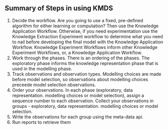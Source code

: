 ## Summary of Steps in using KMDS

1. Decide the workflow. Are you going to use a fixed, pre-defined algorithm for either learning or computation? Then use the Knowledge Application Workflow. Otherwise, if you need experimentation use the Knowledge Extraction Experiment workflow to determine what you need to nail before developing the final model with the Knowledge Application Workflow. Knowledge Experiment Workflows inform other Knowledge Experiment Workflows, or, a Knowledge Application Workflow.
3. Work through the phases. There is an ordering of the phases. The exploratory phase informs the knowledge representation phase that is used in the modelling phase.
4. Track observations and observation types. Modelling choices are made before model selection, so observations about modelling choices preceede model selection observations.
5. Order your observations. In each phase (exploratory, data representation. modelling choices or model selection), assign a sequence number to each observation. Collect your observations in groups - exploratory, data representation. modelling choices or model selection.
6. Write the observations for each group using the meta-data api.
7. Run reports to retrieve them
